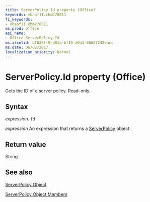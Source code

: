 ```yaml
---
title: ServerPolicy.Id property (Office)
keywords: vbaof11.chm278011
f1_keywords:
- vbaof11.chm278011
ms.prod: office
api_name:
- Office.ServerPolicy.Id
ms.assetid: b1838ff9-d01a-bf19-a9a1-66627242eacc
ms.date: 06/08/2017
localization_priority: Normal
---
```



# ServerPolicy.Id property (Office)

Gets the ID of a server policy. Read-only.


## Syntax

_expression_. `Id`

 _expression_ An expression that returns a [ServerPolicy](Office.ServerPolicy.md) object.


## Return value

String


## See also


[ServerPolicy Object](Office.ServerPolicy.md)



[ServerPolicy Object Members](./overview/Library-Reference/serverpolicy-members-office.md)

